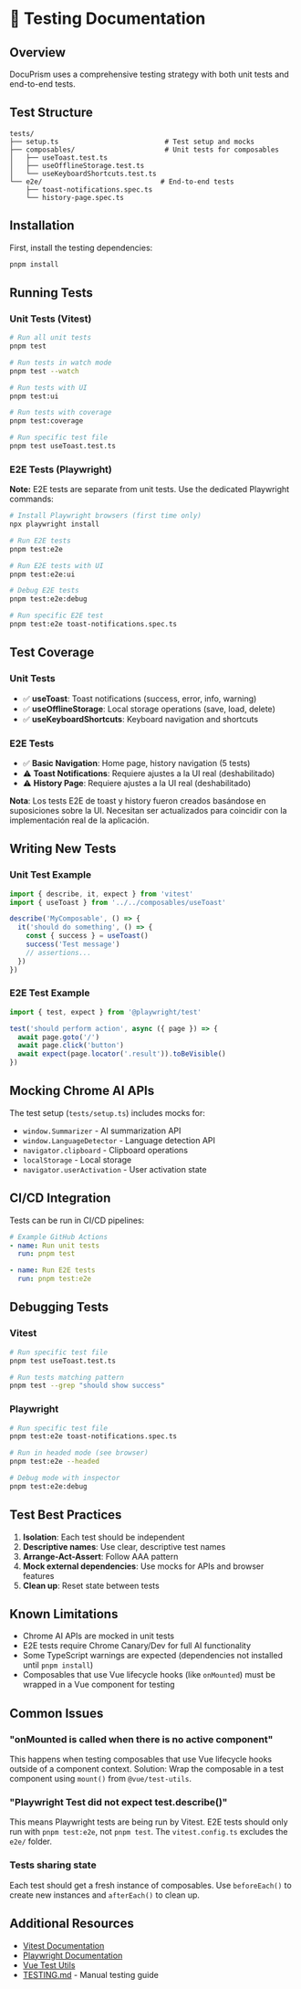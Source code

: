 # 🧪 Testing Documentation

## Overview

DocuPrism uses a comprehensive testing strategy with both unit tests and end-to-end tests.

## Test Structure

```
tests/
├── setup.ts                          # Test setup and mocks
├── composables/                      # Unit tests for composables
│   ├── useToast.test.ts
│   ├── useOfflineStorage.test.ts
│   └── useKeyboardShortcuts.test.ts
└── e2e/                             # End-to-end tests
    ├── toast-notifications.spec.ts
    └── history-page.spec.ts
```

## Installation

First, install the testing dependencies:

```bash
pnpm install
```

## Running Tests

### Unit Tests (Vitest)

```bash
# Run all unit tests
pnpm test

# Run tests in watch mode
pnpm test --watch

# Run tests with UI
pnpm test:ui

# Run tests with coverage
pnpm test:coverage

# Run specific test file
pnpm test useToast.test.ts
```

### E2E Tests (Playwright)

**Note:** E2E tests are separate from unit tests. Use the dedicated Playwright commands:

```bash
# Install Playwright browsers (first time only)
npx playwright install

# Run E2E tests
pnpm test:e2e

# Run E2E tests with UI
pnpm test:e2e:ui

# Debug E2E tests
pnpm test:e2e:debug

# Run specific E2E test
pnpm test:e2e toast-notifications.spec.ts
```

## Test Coverage

### Unit Tests

- ✅ **useToast**: Toast notifications (success, error, info, warning)
- ✅ **useOfflineStorage**: Local storage operations (save, load, delete)
- ✅ **useKeyboardShortcuts**: Keyboard navigation and shortcuts

### E2E Tests

- ✅ **Basic Navigation**: Home page, history navigation (5 tests)
- ⚠️ **Toast Notifications**: Requiere ajustes a la UI real (deshabilitado)
- ⚠️ **History Page**: Requiere ajustes a la UI real (deshabilitado)

**Nota**: Los tests E2E de toast y history fueron creados basándose en suposiciones sobre la UI. Necesitan ser actualizados para coincidir con la implementación real de la aplicación.

## Writing New Tests

### Unit Test Example

```typescript
import { describe, it, expect } from 'vitest'
import { useToast } from '../../composables/useToast'

describe('MyComposable', () => {
  it('should do something', () => {
    const { success } = useToast()
    success('Test message')
    // assertions...
  })
})
```

### E2E Test Example

```typescript
import { test, expect } from '@playwright/test'

test('should perform action', async ({ page }) => {
  await page.goto('/')
  await page.click('button')
  await expect(page.locator('.result')).toBeVisible()
})
```

## Mocking Chrome AI APIs

The test setup (`tests/setup.ts`) includes mocks for:

- `window.Summarizer` - AI summarization API
- `window.LanguageDetector` - Language detection API
- `navigator.clipboard` - Clipboard operations
- `localStorage` - Local storage
- `navigator.userActivation` - User activation state

## CI/CD Integration

Tests can be run in CI/CD pipelines:

```yaml
# Example GitHub Actions
- name: Run unit tests
  run: pnpm test

- name: Run E2E tests
  run: pnpm test:e2e
```

## Debugging Tests

### Vitest

```bash
# Run specific test file
pnpm test useToast.test.ts

# Run tests matching pattern
pnpm test --grep "should show success"
```

### Playwright

```bash
# Run specific test file
pnpm test:e2e toast-notifications.spec.ts

# Run in headed mode (see browser)
pnpm test:e2e --headed

# Debug mode with inspector
pnpm test:e2e:debug
```

## Test Best Practices

1. **Isolation**: Each test should be independent
2. **Descriptive names**: Use clear, descriptive test names
3. **Arrange-Act-Assert**: Follow AAA pattern
4. **Mock external dependencies**: Use mocks for APIs and browser features
5. **Clean up**: Reset state between tests

## Known Limitations

- Chrome AI APIs are mocked in unit tests
- E2E tests require Chrome Canary/Dev for full AI functionality
- Some TypeScript warnings are expected (dependencies not installed until `pnpm install`)
- Composables that use Vue lifecycle hooks (like `onMounted`) must be wrapped in a Vue component for testing

## Common Issues

### "onMounted is called when there is no active component"

This happens when testing composables that use Vue lifecycle hooks outside of a component context. Solution: Wrap the composable in a test component using `mount()` from `@vue/test-utils`.

### "Playwright Test did not expect test.describe()"

This means Playwright tests are being run by Vitest. E2E tests should only run with `pnpm test:e2e`, not `pnpm test`. The `vitest.config.ts` excludes the `e2e/` folder.

### Tests sharing state

Each test should get a fresh instance of composables. Use `beforeEach()` to create new instances and `afterEach()` to clean up.

## Additional Resources

- [Vitest Documentation](https://vitest.dev/)
- [Playwright Documentation](https://playwright.dev/)
- [Vue Test Utils](https://test-utils.vuejs.org/)
- [TESTING.md](../TESTING.md) - Manual testing guide

